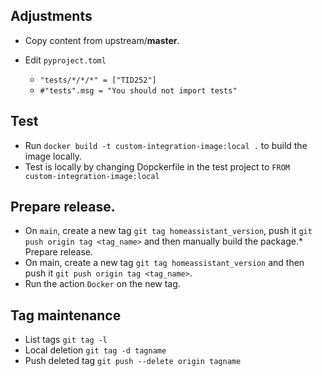## Adjustments
* Copy content from upstream/**master**.

* Edit `pyproject.toml`
    * `"tests/*/*/*" = ["TID252"]`
    * `#"tests".msg = "You should not import tests"`

## Test
* Run `docker build -t custom-integration-image:local .` to build the image locally.
* Test is locally by changing Dopckerfile in the test project to `FROM custom-integration-image:local`

## Prepare release.
* On `main`, create a new tag `git tag homeassistant_version`, push it `git push origin tag <tag_name>` and then manually build the package.* Prepare release.
* On main, create a new tag `git tag homeassistant_version` and then push it `git push origin tag <tag_name>`.
* Run the action `Docker` on the new tag.

## Tag maintenance
* List tags `git tag -l`
* Local deletion `git tag -d tagname`
* Push deleted tag `git push --delete origin tagname`

